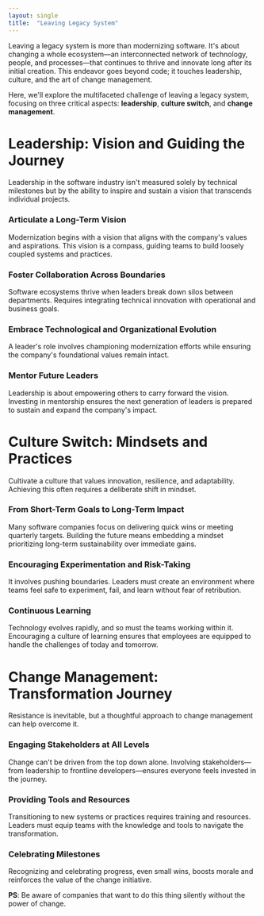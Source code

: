 ```yaml
---
layout: single
title:  "Leaving Legacy System"
---
```


Leaving a legacy system is more than modernizing software. It's about changing a whole ecosystem—an interconnected network of technology, people, and processes—that continues to thrive and innovate long after its initial creation. This endeavor goes beyond code; it touches leadership, culture, and the art of change management.

Here, we'll explore the multifaceted challenge of leaving a legacy system, focusing on three critical aspects: **leadership**, **culture switch**, and **change management**.

# **Leadership: Vision and Guiding the Journey**

Leadership in the software industry isn't measured solely by technical milestones but by the ability to inspire and sustain a vision that transcends individual projects. 

### Articulate a Long-Term Vision

Modernization begins with a vision that aligns with the company's values and aspirations. This vision is a compass, guiding teams to build loosely coupled systems and practices.

### Foster Collaboration Across Boundaries

Software ecosystems thrive when leaders break down silos between departments. Requires integrating technical innovation with operational and business goals.

### Embrace Technological and Organizational Evolution

A leader's role involves championing modernization efforts while ensuring the company's foundational values remain intact.

### Mentor Future Leaders

Leadership is about empowering others to carry forward the vision. Investing in mentorship ensures the next generation of leaders is prepared to sustain and expand the company's impact.

# **Culture Switch: Mindsets and Practices**

Cultivate a culture that values innovation, resilience, and adaptability. Achieving this often requires a deliberate shift in mindset.

### From Short-Term Goals to Long-Term Impact

Many software companies focus on delivering quick wins or meeting quarterly targets. Building the future means embedding a mindset prioritizing long-term sustainability over immediate gains.

### Encouraging Experimentation and Risk-Taking

It involves pushing boundaries. Leaders must create an environment where teams feel safe to experiment, fail, and learn without fear of retribution.

### Continuous Learning

Technology evolves rapidly, and so must the teams working within it. Encouraging a culture of learning ensures that employees are equipped to handle the challenges of today and tomorrow.

# **Change Management: Transformation Journey**

Resistance is inevitable, but a thoughtful approach to change management can help overcome it.

### Engaging Stakeholders at All Levels

Change can't be driven from the top down alone. Involving stakeholders—from leadership to frontline developers—ensures everyone feels invested in the journey.

### Providing Tools and Resources

Transitioning to new systems or practices requires training and resources. Leaders must equip teams with the knowledge and tools to navigate the transformation.

### Celebrating Milestones

Recognizing and celebrating progress, even small wins, boosts morale and reinforces the value of the change initiative.

**PS**: Be aware of companies that want to do this thing silently without the power of change.